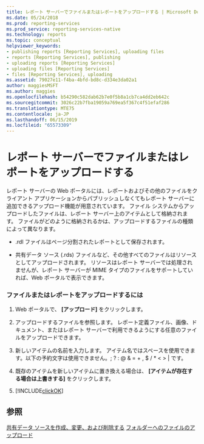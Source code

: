 ```yaml
---
title: レポート サーバーでファイルまたはレポートをアップロードする | Microsoft Docs
ms.date: 05/24/2018
ms.prod: reporting-services
ms.prod_service: reporting-services-native
ms.technology: reports
ms.topic: conceptual
helpviewer_keywords:
- publishing reports [Reporting Services], uploading files
- reports [Reporting Services], publishing
- uploading reports [Reporting Services]
- uploading files [Reporting Services]
- files [Reporting Services], uploading
ms.assetid: 79027e11-f4ba-4bfd-bd8c-d334e3da02a1
author: maggiesMSFT
ms.author: maggies
ms.openlocfilehash: b54290c582dab62b7e0f5b8a1cb7ca4dd2eb642c
ms.sourcegitcommit: 3026c22b7fba19059a769ea5f367c4f51efaf286
ms.translationtype: MTE75
ms.contentlocale: ja-JP
ms.lasthandoff: 06/15/2019
ms.locfileid: "65573309"
---
```

# <a name="upload-a-file-or-report-in-the-report-server"></a>レポート サーバーでファイルまたはレポートをアップロードする
レポート サーバーの Web ポータルには、レポートおよびその他のファイルをクライアント アプリケーションからパブリッシュしなくてもレポート サーバーに追加できるアップロード機能が用意されています。 ファイル システムからアップロードしたファイルは、レポート サーバー上のアイテムとして格納されます。 ファイルがどのように格納されるかは、アップロードするファイルの種類によって異なります。  
  
-   .rdl ファイルはページ分割されたレポートとして保存されます。  
  
-   共有データ ソース (.rds) ファイルなど、その他すべてのファイルはリソースとしてアップロードされます。 リソースはレポート サーバーでは処理されませんが、レポート サーバーが MIME タイプのファイルをサポートしていれば、Web ポータルで表示できます。  
  
### <a name="to-upload-a-file-or-report"></a>ファイルまたはレポートをアップロードするには  
  
1.  Web ポータルで、 **[アップロード]** をクリックします。  
  
4.  アップロードするファイルを参照します。 レポート定義ファイル、画像、ドキュメント、またはレポート サーバーで利用できるようにする任意のファイルをアップロードできます。  
  
5.  新しいアイテムの名前を入力します。 アイテム名ではスペースを使用できます。以下の予約文字は使用できません。\; \? \: \@ \& \= \+ \, \$ \/ \* \< \> \| です。  
  
6.  既存のアイテムを新しいアイテムに置き換える場合は、 **[アイテムが存在する場合は上書きする]** をクリックします。  
  
7.  [!INCLUDE[clickOK](../../includes/clickok-md.md)]  
  
## <a name="see-also"></a>参照   
[共有データ ソースを作成、変更、および削除する](../../reporting-services/report-data/create-modify-and-delete-shared-data-sources-ssrs.md)
[フォルダーへのファイルのアップロード](../../reporting-services/report-server/upload-files-to-a-folder.md)  
  
  
